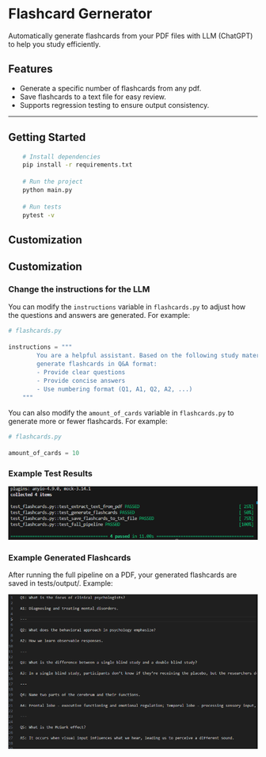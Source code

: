 # Flashcard Gernerator

Automatically generate flashcards from your PDF files with LLM (ChatGPT) to help you study efficiently.

## Features
- Generate a specific number of flashcards from any pdf.
- Save flashcards to a text file for easy review.
- Supports regression testing to ensure output consistency.

---

## Getting Started

```bash
    # Install dependencies
    pip install -r requirements.txt

    # Run the project
    python main.py

    # Run tests
    pytest -v
```

## Customization

## Customization

### Change the instructions for the LLM

You can modify the `instructions` variable in `flashcards.py` to adjust how the questions and answers are generated. For example:

```python
# flashcards.py

instructions = """
        You are a helpful assistant. Based on the following study material
        generate flashcards in Q&A format:
        - Provide clear questions
        - Provide concise answers
        - Use numbering format (Q1, A1, Q2, A2, ...)
    """
```

You can also modify the `amount_of_cards` variable in `flashcards.py` to generate more or fewer flashcards. For example:

```python
# flashcards.py

amount_of_cards = 10
```

### Example Test Results
![Test Results](docs/pytest.png)

### Example Generated Flashcards

After running the full pipeline on a PDF, your generated flashcards are saved in tests/output/. Example:

![Output](docs/test_results.png)